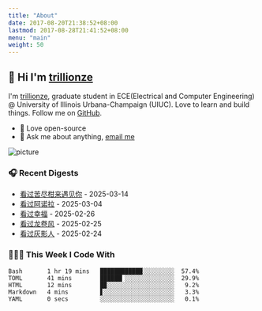 ```yaml
---
title: "About"
date: 2017-08-20T21:38:52+08:00
lastmod: 2017-08-28T21:41:52+08:00
menu: "main"
weight: 50
---
```


## 👋 Hi I'm [trillionze](https://www.trillionze.com)

I'm [trillionze](https://www.trillionze.com), graduate student in ECE(Electrical and Computer Engineering) @ University of Illinois Urbana-Champaign (UIUC). Love to learn and build things. Follow me on [GitHub](https://github.com/trillionze).

- 💼 Love open-source
- 💬 Ask me about anything, [email me](trillionze@163.com)

![picture](https://image.pseudoyu.com/images/dino.gif)

### 🎧 Recent Digests

<!-- douban starts -->
* <a href='http://movie.douban.com/subject/36053256/' target='_blank'>看过苦尽柑来遇见你</a> - 2025-03-14
* <a href='http://movie.douban.com/subject/36195543/' target='_blank'>看过阿诺拉</a> - 2025-03-04
* <a href='http://movie.douban.com/subject/35377080/' target='_blank'>看过幸福</a> - 2025-02-26
* <a href='http://movie.douban.com/subject/35118955/' target='_blank'>看过龙卷风</a> - 2025-02-25
* <a href='http://movie.douban.com/subject/7051806/' target='_blank'>看过灰影人</a> - 2025-02-24
<!-- douban ends -->

### 👨🏻‍💻 This Week I Code With

<!-- code_time starts -->

```text
Bash       1 hr 19 mins   ████████████░░░░░░░░░  57.4%
TOML       41 mins        ██████▎░░░░░░░░░░░░░░  29.9%
HTML       12 mins        █▉░░░░░░░░░░░░░░░░░░░   9.2%
Markdown   4 mins         ▋░░░░░░░░░░░░░░░░░░░░   3.3%
YAML       0 secs         ░░░░░░░░░░░░░░░░░░░░░   0.1%
```

<!-- code_time ends -->